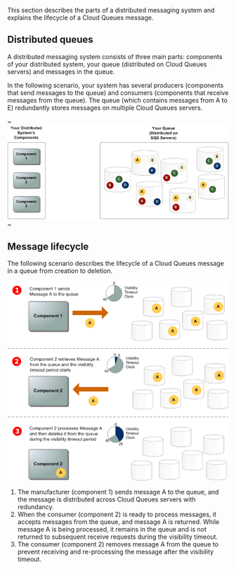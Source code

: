 This section describes the parts of a distributed messaging system and explains the lifecycle of a Cloud Queues message.

## Distributed queues

A distributed messaging system consists of three main parts: components of your distributed system, your queue (distributed on Cloud Queues servers) and messages in the queue.

In the following scenario, your system has several producers (components that send messages to the queue) and consumers (components that receive messages from the queue). The queue (which contains messages from A to E) redundantly stores messages on multiple Cloud Queues servers.

~![](./assets/helpjuice_production-2fuploads-2fupload-2fimage-2f7055-2fdirect-2f1607970669106-1607970669106.png)~

## Message lifecycle

The following scenario describes the lifecycle of a Cloud Queues message in a queue from creation to deletion.

![](./assets/helpjuice_production-2fuploads-2fupload-2fimage-2f7055-2fdirect-2f1607970716502-1607970716502.png)

1. The manufacturer (component 1) sends message A to the queue, and the message is distributed across Cloud Queues servers with redundancy.
2. When the consumer (component 2) is ready to process messages, it accepts messages from the queue, and message A is returned. While message A is being processed, it remains in the queue and is not returned to subsequent receive requests during the visibility timeout.
3. The consumer (component 2) removes message A from the queue to prevent receiving and re-processing the message after the visibility timeout.
